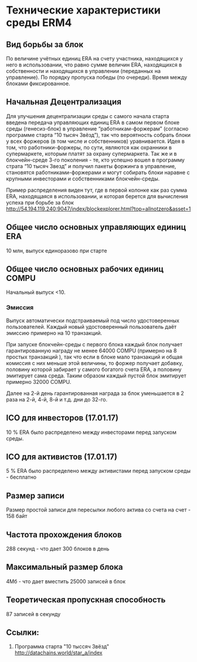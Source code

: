 
# Технические характеристики среды ERM4

## Вид борьбы за блок
По величине учётных единиц ERA на счету участника, находящихся у него в использовании, что равно сумме величин ERA, находящихся в собственности и находящихся в управлении (переданных на управление). По порядку пропуска победы (по очереди). Время между блоками фиксированное.

## Начальная Децентрализация
Для улучшения децентрализации среды с самого начала старта введена передача управляющих единиц ERA в самом первом блоке среды (генесиз-блок) в управление “работникам-форжерам” (согласно программе старта “10 тысяч Звёзд”), так что вероятность собрать блоки у всех форжеров (в том числе и собственников) уравнивается. Идея в том, что работники-форжеры, по сути, являются как охранники в супермаркете, которым платят за охрану супермаркета. Так же и в блокчейн-среде 3-го поколения - те, кто успешно вошел в программу страта “10 тысяч Звезд” и получил пакеты форжинга в управление, становятся работниками-форжерами и могут собирать блоки наравне с крупными инвесторами и собственниками блокчейн-среды.

Пример распределения виден тут, где в первой колонке как раз сумма ERA, находящаяся в использовании, и которая берется для вычисления успеха при борьбе за блок
http://54.194.119.240:9047/index/blockexplorer.html?top=allnotzero&asset=1

## Общее число основных управляющих единиц ERA
10 млн, выпуск единоразово при старте

## Общее число основных рабочих единиц COMPU
Начальный выпуск <10.
### Эмиссия
Выпуск автоматически подстраиваемый под число удостоверенных пользователей. Каждый новый удостоверенный пользователь даёт эмиссию примерно на 10 транзакций.

При запуске блокчейн-среды с первого блока каждый блок получает гарантированную награду не менее 64000 COMPU (примерно на 8 простых транзакций ), так что если в блоке мало транзакций и общая комиссия с них меньше этой величины, то форжер получает добавку, половину которой забирает у самого богатого счета ERA, а половину эмитирует сама среда. Таким образом каждый пустой блок эмитирует примерно 32000 COMPU.

Далее на 2-й день гарантированная награда за блок уменьшается в 2 раза на 2-й, 4-й, 8-й и т.д. дни до 32-го.

## ICO для инвесторов (17.01.17)
10 % ERA было распределено между инвесторами перед запуском среды.

## ICO для активистов (17.01.17)
5 % ERA было распределено между активистами перед запуском среды - бесплатно

## Размер записи
Размер простой записи для пересылки любого актива со счета на счет - 158 байт

## Частота прохождения блоков
288 секунд - что дает 300 блоков в день

## Максимальный размер блока
4Мб - что дает вместить 25000 записей в блок

## Теоретическая пропускная способность
87 записей в секунду

## Ссылки:
1. Программа старта "10 тыссяч Звёзд" http://datachains.world/star_a/index

